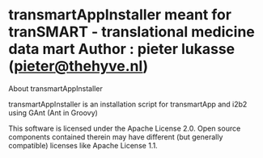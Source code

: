 transmartAppInstaller meant for  tranSMART - translational medicine data mart
Author : pieter lukasse (pieter@thehyve.nl)
=====================

About transmartAppInstaller

transmartAppInstaller is an installation script for transmartApp and i2b2 using GAnt (Ant in Groovy)

This software is licensed under the Apache License 2.0.
Open source components contained therein may have different (but generally compatible) licenses like Apache License 1.1.


